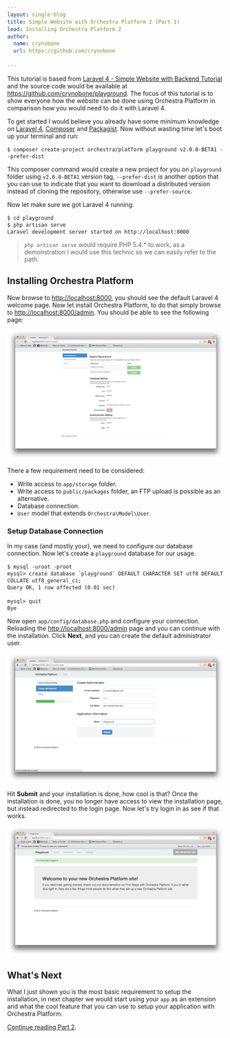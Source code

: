 ```yaml
---
layout: single-blog
title: Simple Website with Orchestra Platform 2 (Part 1)
lead: Installing Orchestra Platform 2
author:
  name: crynobone
  url: https://github.com/crynobone

---
```


This tutorial is based from [Laravel 4 - Simple Website with Backend Tutorial](http://www.codeforest.net/laravel4-simple-website-with-backend-1) and the source code would be available at <https://github.com/crynobone/playground>. The focus of this tutorial is to show everyone how the website can be done using Orchestra Platform in comparison how you would need to do it with Laravel 4.

To get started I would believe you already have some minimum knowledge on [Laravel 4](http://laravel.com), [Composer](http://getcomposer.org) and [Packagist](http://packagist.org). Now without wasting time let's boot up your terminal and run:

	$ composer create-project orchestra/platform playground v2.0.0-BETA1 --prefer-dist
	
This composer command would create a new project for you on `playground` folder using `v2.0.0-BETA1` version tag, `--prefer-dist` is another option that you can use to indicate that you want to download a distributed version instead of cloning the repository, otherwise use `--prefer-source`.

Now let make sure we got Laravel 4 running.

	$ cd playground
	$ php artisan serve
	Laravel development server started on http://localhost:8000

> `php artisan serve` would require PHP 5.4.* to work, as a demonstration I would use this technic so we can easily refer to the path.

## Installing Orchestra Platform


Now browse to <http://localhost:8000>, you should see the default Laravel 4 welcome page. Now let install Orchestra Platform, to do that simply browse to <http://localhost:8000/admin>. You should be able to see the following page:

![Installation, Requirement Page](/blogs/assets/2013/06/installation-requirement.png)

There a few requirement need to be considered:

* Write access to `app/storage` folder.
* Write access to `public/packages` folder, an FTP upload is possible as an alternative.
* Database connection.
* `User` model that extends `Orchestra\Model\User`.

### Setup Database Connection


In my case (and mostly your), we need to configure our database connection. Now let's create a `playground` database for our usage.

	$ mysql -uroot -proot
	mysql> create database `playground` DEFAULT CHARACTER SET utf8 DEFAULT COLLATE utf8_general_ci;
	Query OK, 1 row affected (0.01 sec)
	
	mysql> quit
	Bye


Now open `app/config/database.php` and configure your connection. Reloading the <http://localhost:8000/admin> page and you can continue with the installation. Click **Next**, and you can create the default administrator user.

![Installation, Create User Page](/blogs/assets/2013/06/installation-create-user.png)

Hit **Submit** and your installation is done, how cool is that? Once the installation is done, you no longer have access to view the installation page, but instead redirected to the login page. Now let's try login in as see if that works.

![Logged In](/blogs/assets/2013/06/logged-in.png)

## What's Next

What I just shown you is the most basic requirement to setup the installation, in next chapter we would start using your `app` as an extension and what the cool feature that you can use to setup your application with Orchestra Platform.

[Continue reading Part 2](/blogs/2013/06/01/simple-website-2).

